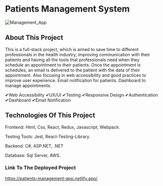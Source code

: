  # Patients Management System

![Management_App](https://github.com/JuanJefry23/Health_Management_App/assets/57572366/65a0f749-6394-4758-acd1-96a2719402fa)

## About This Project

This is a full-stack project, which is aimed to save time to different professionals in the health industry, improving communication with their patients and having all the tools that professionals need when they schedule an appointment to their patients. Once the appointment is schedules, an email is delivered to the patient with the data of their appointment.
Also focusing in web accessibility and good practices to improve user experience. Email notification for patients. Dashboard to manage appointments.

✔Web Accessibility  ✔UX/UI  ✔Testing ✔Responsive Design  ✔Authentication  ✔Dashboard  ✔Email Notification

## Technologies Of This Project

Frontend: Html, Css, React, Redux, Javascript, Webpack. 

Testing Tools: Jest, React-Testing-Library.

Backend: C#, ASP.NET, .NET

Database: Sql Server, AWS.

### Link To The Deployed Project
https://patients-management-app.netlify.app/
